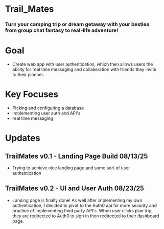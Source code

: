 # Trail_Mates
### Turn your camping trip or dream getaway with your besties from group chat fantasy to real-life adventure!

# Goal
* Create web app with user authentication, which then allows users the ability for real time messaging and collaberation with friends they invite to their planner.

# Key Focuses
* Picking and configuring a database
* Implementing user auth and API's
* real time messaging

# Updates
## TrailMates v0.1 - Landing Page Build 08/13/25
* Trying to achieve nice landing page and some sort of user authentication

## TrailMates v0.2 - UI and User Auth 08/23/25
* Landing page is finally done! As well after implementing my own authentication, I decided to pivot to the Auth0 api for more security and practice of implementing third party API's. When user clicks plan trip, they are redirected to Auth0 to sign in then redirected to their dashboard page.

